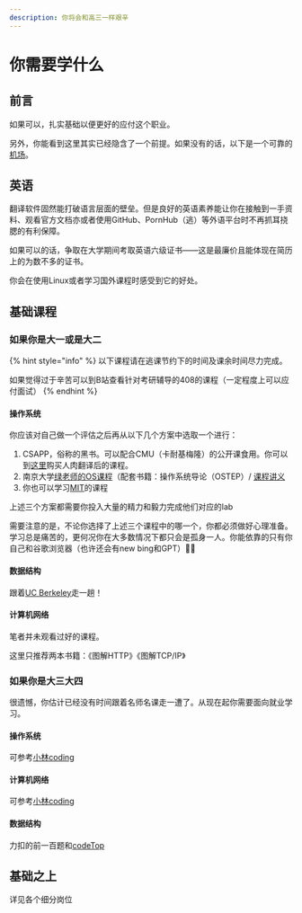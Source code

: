 ```yaml
---
description: 你将会和高三一样艰辛
---
```


# 你需要学什么

## 前言

如果可以，扎实基础以便更好的应付这个职业。

另外，你能看到这里其实已经隐含了一个前提。如果没有的话，以下是一个可靠的[机场](https://www.linghunyun.com/#/register?code=Syo2XhdS)。

## 英语

翻译软件固然能打破语言层面的壁垒。但是良好的英语素养能让你在接触到一手资料、观看官方文档亦或者使用GitHub、PornHub（逃）等外语平台时不再抓耳挠腮的有利保障。

如果可以的话，争取在大学期间考取英语六级证书——这是最廉价且能体现在简历上的为数不多的证书。

你会在使用Linux或者学习国外课程时感受到它的好处。

## 基础课程

### 如果你是大一或是大二

{% hint style="info" %}
以下课程请在逃课节约下的时间及课余时间尽力完成。

如果觉得过于辛苦可以到B站查看针对考研辅导的408的课程（一定程度上可以应付面试）
{% endhint %}

#### 操作系统

你应该对自己做一个评估之后再从以下几个方案中选取一个进行：

1. CSAPP，俗称的黑书。可以配合CMU（卡耐基梅隆）的公开课食用。你可以到[这里](https://www.simtoco.com/#/albums?id=1000043)购买人肉翻译后的课程。
2. 南京大学[绿老师的OS课程](https://www.bilibili.com/video/BV1Cm4y1d7Ur/?spm\_id\_from=333.337.search-card.all.click\&vd\_source=7f359d4e8fc4063c37805ed610ac18ff)（配套书籍：操作系统导论（OSTEP）/ [课程讲义](http://jyywiki.cn/OS/2022/)
3. 你也可以学习[MIT](https://csdiy.wiki/%E6%93%8D%E4%BD%9C%E7%B3%BB%E7%BB%9F/MIT6.S081/)的课程

上述三个方案都需要你投入大量的精力和毅力完成他们对应的lab

需要注意的是，不论你选择了上述三个课程中的哪一个，你都必须做好心理准备。学习总是痛苦的，更何况你在大多数情况下都只会是孤身一人。你能依靠的只有你自己和谷歌浏览器（也许还会有new bing和GPT）😶‍🌫️

#### 数据结构

跟着[UC Berkeley](https://csdiy.wiki/%E6%95%B0%E6%8D%AE%E7%BB%93%E6%9E%84%E4%B8%8E%E7%AE%97%E6%B3%95/CS61B/)走一趟！

#### 计算机网络

笔者并未观看过好的课程。

这里只推荐两本书籍：《图解HTTP》《图解TCP/IP》

### 如果你是大三大四

很遗憾，你估计已经没有时间跟着名师名课走一遭了。从现在起你需要面向就业学习。

#### 操作系统

可参考[小林coding](https://xiaolincoding.com/os/)

#### 计算机网络

可参考[小林coding](https://xiaolincoding.com/os/)

#### 数据结构

力扣的前一百题和[codeTop](https://codetop.cc/discuss/53)

## 基础之上

详见各个细分岗位
